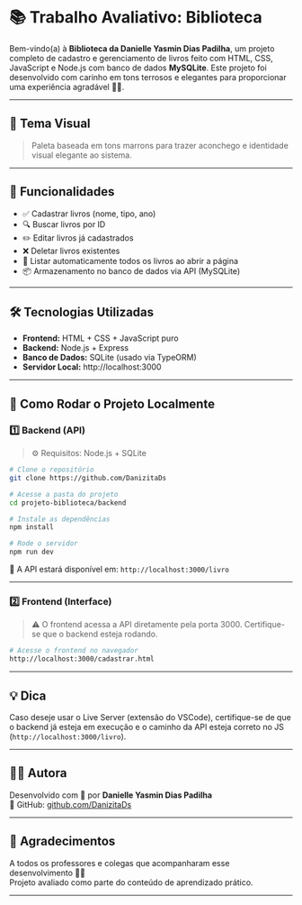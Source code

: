 
# 📚 Trabalho Avaliativo: Biblioteca

Bem-vindo(a) à **Biblioteca da Danielle Yasmin Dias Padilha**, um projeto completo de cadastro e gerenciamento de livros feito com HTML, CSS, JavaScript e Node.js com banco de dados **MySQLite**. Este projeto foi desenvolvido com carinho em tons terrosos e elegantes para proporcionar uma experiência agradável 🌰📖.

---

## 🎨 Tema Visual

> Paleta baseada em tons marrons para trazer aconchego e identidade visual elegante ao sistema.

---

## 🚀 Funcionalidades

- ✅ Cadastrar livros (nome, tipo, ano)
- 🔍 Buscar livros por ID
- ✏️ Editar livros já cadastrados
- ❌ Deletar livros existentes
- 📄 Listar automaticamente todos os livros ao abrir a página
- 📦 Armazenamento no banco de dados via API (MySQLite)

---

## 🛠️ Tecnologias Utilizadas

- **Frontend:** HTML + CSS + JavaScript puro
- **Backend:** Node.js + Express
- **Banco de Dados:** SQLite (usado via TypeORM)
- **Servidor Local:** http://localhost:3000

---

## 🧪 Como Rodar o Projeto Localmente

### 1️⃣ Backend (API)

> ⚙️ Requisitos: Node.js + SQLite

```bash
# Clone o repositório
git clone https://github.com/DanizitaDs

# Acesse a pasta do projeto
cd projeto-biblioteca/backend

# Instale as dependências
npm install

# Rode o servidor
npm run dev
```

🔗 A API estará disponível em: `http://localhost:3000/livro`

---

### 2️⃣ Frontend (Interface)

> ⚠️ O frontend acessa a API diretamente pela porta 3000. Certifique-se que o backend esteja rodando.

```bash
# Acesse o frontend no navegador
http://localhost:3000/cadastrar.html
```

---

## 💡 Dica

Caso deseje usar o Live Server (extensão do VSCode), certifique-se de que o backend já esteja em execução e o caminho da API esteja correto no JS (`http://localhost:3000/livro`).

---

## 👩‍💻 Autora

Desenvolvido com 💛 por **Danielle Yasmin Dias Padilha**  
🔗 GitHub: [github.com/DanizitaDs](https://github.com/DanizitaDs)

---

## 🧸 Agradecimentos

A todos os professores e colegas que acompanharam esse desenvolvimento 📘✨  
Projeto avaliado como parte do conteúdo de aprendizado prático.

---
